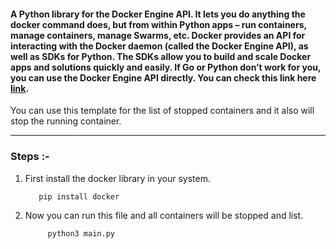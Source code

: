 #### A Python library for the Docker Engine API. It lets you do anything the docker command does, but from within Python apps – run containers, manage containers, manage Swarms, etc. Docker provides an API for interacting with the Docker daemon (called the Docker Engine API), as well as SDKs for Python. The SDKs allow you to build and scale Docker apps and solutions quickly and easily. If Go or Python don’t work for you, you can use the Docker Engine API directly. You can check this link here<a href="https://docs.docker.com/engine/api/" target="_blank"> link</a>.


You can use this template for the list of stopped containers and it also will stop the running container.

-----

### Steps :-
1. First install the docker library in your system.

          pip install docker

2. Now you can run this file and all containers will be stopped and list.

            python3 main.py

